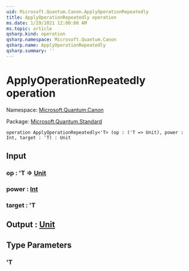 ```yaml
---
uid: Microsoft.Quantum.Canon.ApplyOperationRepeatedly
title: ApplyOperationRepeatedly operation
ms.date: 1/29/2021 12:00:00 AM
ms.topic: article
qsharp.kind: operation
qsharp.namespace: Microsoft.Quantum.Canon
qsharp.name: ApplyOperationRepeatedly
qsharp.summary: ''
---
```


# ApplyOperationRepeatedly operation

Namespace: [Microsoft.Quantum.Canon](xref:Microsoft.Quantum.Canon)

Package: [Microsoft.Quantum.Standard](https://nuget.org/packages/Microsoft.Quantum.Standard)




```qsharp
operation ApplyOperationRepeatedly<'T> (op : ('T => Unit), power : Int, target : 'T) : Unit
```


## Input

### op : 'T => [Unit](xref:microsoft.quantum.lang-ref.unit) 




### power : [Int](xref:microsoft.quantum.lang-ref.int)




### target : 'T





## Output : [Unit](xref:microsoft.quantum.lang-ref.unit)



## Type Parameters

### 'T

